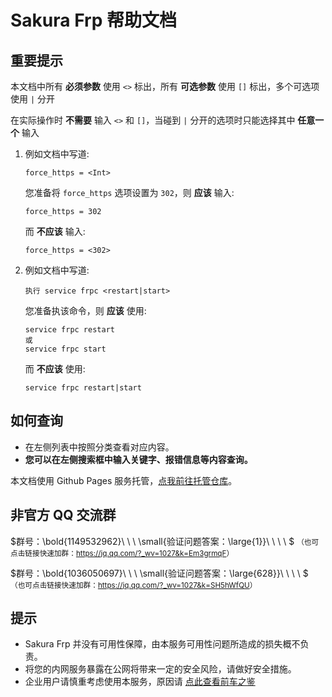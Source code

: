 # Sakura Frp 帮助文档

## 重要提示

本文档中所有 **必须参数** 使用 `<>` 标出，所有 **可选参数** 使用 `[]` 标出，多个可选项使用 `|` 分开

在实际操作时 **不需要** 输入 `<>` 和 `[]`，当碰到 `|` 分开的选项时只能选择其中 **任意一个** 输入

1. 例如文档中写道:

   ```
   force_https = <Int>
   ```

   您准备将 `force_https` 选项设置为 `302`，则 **应该** 输入:

   ```
   force_https = 302
   ```

   而 **不应该** 输入:

   ```
   force_https = <302>
   ```

2. 例如文档中写道:

   ```
   执行 service frpc <restart|start>
   ```

   您准备执该命令，则 **应该** 使用:

   ```
   service frpc restart
   或
   service frpc start
   ```

   而 **不应该** 使用:

   ```
   service frpc restart|start
   ```

## 如何查询

- 在左侧列表中按照分类查看对应内容。
- **您可以在左侧搜索框中输入关键字、报错信息等内容查询。**

本文档使用 Github Pages 服务托管，[点我前往托管仓库](https://github.com/natfrp/wiki)。

## **非官方** QQ 交流群

$群号：\bold{1149532962}\ \ \ \small{验证问题答案：\large{1}}\ \ \ \ $
<small>（也可点击链接快速加群：<https://jq.qq.com/?_wv=1027&k=Em3grmqF>）</small>
   
$群号：\bold{1036050697}\ \ \ \small{验证问题答案：\large{628}}\ \ \ \ $
<small>（也可点击链接快速加群：<https://jq.qq.com/?_wv=1027&k=SH5hWfQU>）</small>


## 提示

- Sakura Frp 并没有可用性保障，由本服务可用性问题所造成的损失概不负责。
- 将您的内网服务暴露在公网将带来一定的安全风险，请做好安全措施。
- 企业用户请慎重考虑使用本服务，原因请 [点此查看前车之鉴](https://www.v2ex.com/t/692012 ':target=_blank')

